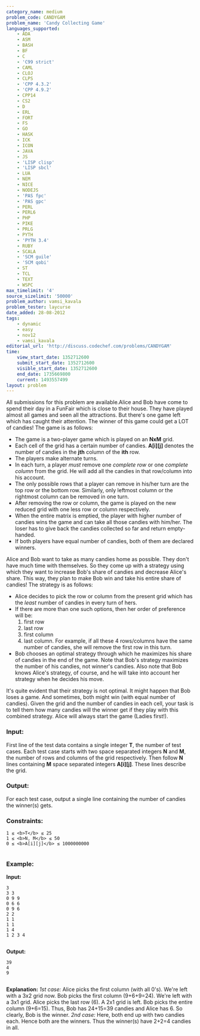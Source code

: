 ```yaml
---
category_name: medium
problem_code: CANDYGAM
problem_name: 'Candy Collecting Game'
languages_supported:
    - ADA
    - ASM
    - BASH
    - BF
    - C
    - 'C99 strict'
    - CAML
    - CLOJ
    - CLPS
    - 'CPP 4.3.2'
    - 'CPP 4.9.2'
    - CPP14
    - CS2
    - D
    - ERL
    - FORT
    - FS
    - GO
    - HASK
    - ICK
    - ICON
    - JAVA
    - JS
    - 'LISP clisp'
    - 'LISP sbcl'
    - LUA
    - NEM
    - NICE
    - NODEJS
    - 'PAS fpc'
    - 'PAS gpc'
    - PERL
    - PERL6
    - PHP
    - PIKE
    - PRLG
    - PYTH
    - 'PYTH 3.4'
    - RUBY
    - SCALA
    - 'SCM guile'
    - 'SCM qobi'
    - ST
    - TCL
    - TEXT
    - WSPC
max_timelimit: '4'
source_sizelimit: '50000'
problem_author: vamsi_kavala
problem_tester: laycurse
date_added: 28-08-2012
tags:
    - dynamic
    - easy
    - nov12
    - vamsi_kavala
editorial_url: 'http://discuss.codechef.com/problems/CANDYGAM'
time:
    view_start_date: 1352712600
    submit_start_date: 1352712600
    visible_start_date: 1352712600
    end_date: 1735669800
    current: 1493557499
layout: problem
---
```

All submissions for this problem are available.Alice and Bob have come to spend their day in a FunFair which is close to their house. They have played almost all games and seen all the attractions. But there's one game left which has caught their attention. The winner of this game could get a LOT of candies! The game is as follows:

- The game is a two-player game which is played on an **NxM** grid.
- Each cell of the grid has a certain number of candies. **A\[i\]\[j\]** denotes the number of candies in the **jth** column of the **ith** row.
- The players make alternate turns.
- In each turn, a player _must_ remove one _complete row_ or one _complete column_ from the grid. He will add all the candies in that row/column into his account.
- The only possible rows that a player can remove in his/her turn are the top row or the bottom row. Similarly, only leftmost column or the rightmost column can be removed in one turn.
- After removing the row or column, the game is played on the new reduced grid with one less row or column respectively.
- When the entire matrix is emptied, the player with higher number of candies wins the game and can take all those candies with him/her. The loser has to give back the candies collected so far and return empty-handed.
- If both players have equal number of candies, both of them are declared winners.

Alice and Bob want to take as many candies home as possible. They don't have much time with themselves. So they come up with a strategy using which they want to increase Bob's share of candies and decrease Alice's share. This way, they plan to make Bob win and take his entire share of candies! The strategy is as follows:

- Alice decides to pick the row or column from the present grid which has the _least_ number of candies in every turn of hers.
- If there are more than one such options, then her order of preference will be:
   1) first row
   2) last row
   3) first column
   4) last column.
   For example, if all these 4 rows/columns have the same number of candies, she will remove the first row in this turn.
- Bob chooses an optimal strategy through which he maximizes his share of candies in the end of the game. Note that Bob's strategy maximizes the number of his candies, not winner's candies. Also note that Bob knows Alice's strategy, of course, and he will take into account her strategy when he decides his move.

It's quite evident that their strategy is not optimal. It might happen that Bob loses a game. And sometimes, both might win (with equal number of candies). Given the grid and the number of candies in each cell, your task is to tell them how many candies will the winner get if they play with this combined strategy. Alice will always start the game (Ladies first!).

### Input:

First line of the test data contains a single integer **T**, the number of test cases.
 Each test case starts with two space separated integers **N** and **M**, the number of rows and columns of the grid respectively.
 Then follow **N** lines containing **M** space separated integers **A\[i\]\[j\]**. These lines describe the grid.

### Output:

For each test case, output a single line containing the number of candies the winner(s) gets.

### Constraints:

```
1 ≤ <b>T</b> ≤ 25
1 ≤ <b>N, M</b> ≤ 50
0 ≤ <b>A[i][j]</b> ≤ 1000000000 


```
### Example:

**Input:**

```
3
3 3
0 9 9
0 6 6
0 9 6
2 2
1 1
1 1
1 4
1 2 3 4


```
**Output:**

```
39
4
9


```
**Explanation:**
_1st case:_ Alice picks the first column (with all 0's). We're left with a 3x2 grid now. Bob picks the first column (9+6+9=24). We're left with a 3x1 grid. Alice picks the last row (6). A 2x1 grid is left. Bob picks the entire column (9+6=15). Thus, Bob has 24+15=39 candies and Alice has 6. So clearly, Bob is the winner.
_2nd case:_ Here, both end up with two candies each. Hence both are the winners. Thus the winner(s) have 2+2=4 candies in all.